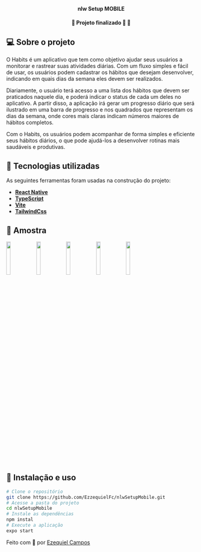 
<p align="center">
    <strong>nlw Setup MOBILE</strong>
</p>

<p align="center">

<h4 align="center"> 
	🚧  Projeto finalizado 🚀 🚧
</h4>

## 💻 Sobre o projeto
O Habits é um aplicativo que tem como objetivo ajudar seus usuários a monitorar e rastrear suas atividades diárias. Com um fluxo simples e fácil de usar, os usuários podem cadastrar os hábitos que desejam desenvolver, indicando em quais dias da semana eles devem ser realizados.

Diariamente, o usuário terá acesso a uma lista dos hábitos que devem ser praticados naquele dia, e poderá indicar o status de cada um deles no aplicativo. A partir disso, a aplicação irá gerar um progresso diário que será ilustrado em uma barra de progresso e nos quadrados que representam os dias da semana, onde cores mais claras indicam números maiores de hábitos completos.

Com o Habits, os usuários podem acompanhar de forma simples e eficiente seus hábitos diários, o que pode ajudá-los a desenvolver rotinas mais saudáveis e produtivas.


## 🔨 Tecnologias utilizadas

As seguintes ferramentas foram usadas na construção do projeto:

- **[React Native](https://pt-br.reactjs.org)**
- **[TypeScript](https://www.typescriptlang.org/)**
- **[Vite](https://vitejs.dev/)**
- **[TailwindCss](https://tailwindcss.com/)**


## 🔨 Amostra


<p align="left">       
  	<img src="https://user-images.githubusercontent.com/93431754/228053317-b9d94303-d27e-4e42-a5dd-0307f77ccc9e.png" width="15%">
	<img src="https://user-images.githubusercontent.com/93431754/228053315-7adcc8b4-739e-422f-829a-10993147c511.png" width="15%">
	<img src="https://user-images.githubusercontent.com/93431754/228053314-98281f1b-2aaf-4460-a40a-057f4c275dd4.png" width="15%">
	<img src="https://user-images.githubusercontent.com/93431754/228053311-52771aec-bcb3-442e-8a44-fc7feeca8d8e.png" width="15%">
	<img src="https://user-images.githubusercontent.com/93431754/228053308-d0582362-6cc4-4fc8-affb-ad3da89d610c.png" width="15%">

## 🚀 Instalação e uso

```bash
# Clone o repositório
git clone https://github.com/EzzequielFc/nlwSetupMobile.git
# Acesse a pasta do projeto
cd nlwSetupMobile
# Instale as dependências
npm instal
# Execute a aplicação
expo start
```


Feito com 💚 por [Ezequiel Campos](https://github.com/EzzequielFc)
